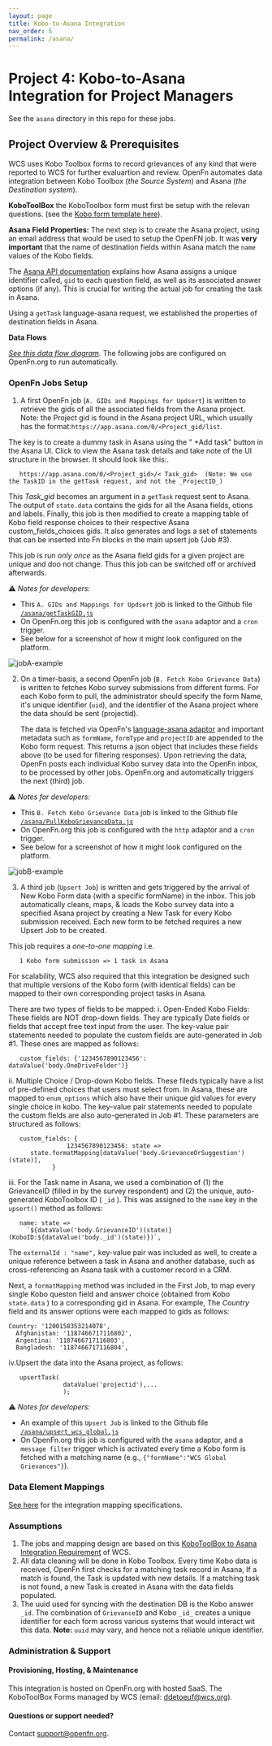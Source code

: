 ```yaml
---
layout: page
title: Kobo-to-Asana Integration
nav_order: 5
permalink: /asana/
---
```


# Project 4: Kobo-to-Asana Integration for Project Managers

See the `asana` directory in this repo for these jobs. 

## Project Overview & Prerequisites

WCS uses Kobo Toolbox forms to record grievances of any kind that were reported to WCS for further evaluartion and review.  OpenFn automates data integration between Kobo
Toolbox (_the Source System_) and Asana (_the Destination system_).

**KoboToolBox**
the KoboToolbox form must first be setup with the relevan questions. (see the [Kobo form template here](https://ee.kobotoolbox.org/x/ZsQtnyuY)).


**Asana Field Properties:**
 The next step is to create the Asana project, using an email address that would be used to setup the OpenFN job. 
It was **very important** that the name of  destination fields within Asana match the `name` values of the Kobo fields.

 The [Asana API documentation](https://developers.asana.com/docs) explains how Asana assigns a unique identifier called, `gid` to each question field, as well as its associated answer options (if any). This is crucial for writing the actual job for creating the task in Asana.

Using a `getTask` language-asana request, we established the properties of destination fields in Asana.

**Data Flows**

*[See this data flow diagram](https://lucid.app/documents/view/6221fa37-411d-49d2-93e7-b889c4f06511).* The following jobs are configured on OpenFn.org to run automatically.



### OpenFn Jobs Setup
 
1. A first OpenFn job (`A. GIDs and Mappings for Updsert`) is written to retrieve the gids of all the associated fields from the Asana project. Note: the Project gid is found in the Asana project URL, which usually has the format:`https://app.asana.com/0/<Project_gid/list`. 

The key is to create a dummy task in Asana using the " +Add task" button in the Asana UI. Click to view the Asana task details and take note of the UI structure in the browser. It should look like this:. 

       https://app.asana.com/0/<Project_gid>/< Task_gid>  (Note: We use the TaskID in the getTask request, and not the _ProjectID_)

This *Task_gid* becomes an argument in a `getTask` request sent to Asana. The output of `state.data` contains the gids for all the Asana fields, otions and labels. Finally, this job is then modified to  create a mapping table of Kobo field response choices to their respective Asana custom_fields_choices gids. It also generates and logs a set of statements that can be inserted into Fn blocks in the main upsert job (Job #3).

This job is run *only once* as the Asana field gids for a given project are unique and doo not change. Thus this job can be switched off or archived afterwards.

⚠ *Notes for developers:*
- This `A. GIDs and Mappings for Updsert` job is linked to the Github file [`/asana/getTaskGID.js`](https://github.com/WCS-ConsTech/OpenFn-GrievanceRedressMechanism/blob/master/asana/getTaskGID.js)
- On OpenFn.org this job is configured with the `asana` adaptor and a `cron` trigger.
- See below for a screenshot of how it might look configured on the platform.  

![jobA-example](../job1_ex.png)

   
2. On a timer-basis, a second OpenFn job (`B. Fetch Kobo Grievance Data`) is written to fetches Kobo survey submissions from different forms. For each Kobo form to pull, the administrator should specify the form Name, it's unique identifier (`uid`), and the identifier of the Asana project where the data should be sent (projectid). 
   
   The data is fetched via OpenFn's [language-asana adaptor](https://github.com/OpenFn/language-asana) and important metadata such as `formName`, `formType` and `projectID` are appended to the Kobo form request. This returns a json object that includes these fields above (to be used for filtering responses).
  Upon retrieving the data, OpenFn posts each individual Kobo survey data into the OpenFn inbox, to be processed by other jobs.
   OpenFn.org and automatically triggers the next (third) job.

⚠ *Notes for developers:*
- This `B. Fetch Kobo Grievance Data` job is linked to the Github file [`/asana/PullKoboGrievanceData.js`](https://github.com/WCS-ConsTech/OpenFn-GrievanceRedressMechanism/blob/master/asana/PullKoboGrievanceData.js)
- On OpenFn.org this job is configured with the `http` adaptor and a `cron` trigger. 
- See below for a screenshot of how it might look configured on the platform.  

![jobB-example](../job2_ex.png)
   
3. A third job (`Upsert Job`) is written and gets triggered by the arrival of New Kobo Form data  (with a specific formName) in the inbox. This job automatically cleans, maps, & loads the Kobo survey data into a specified Asana project by creating a New Task for every Kobo submission received. Each new form to be fetched requires a new Upsert Job to be created.

This job requires a  *one-to-one mapping* i.e. 

       1 Kobo form submission => 1 task in Asana 

For scalability, WCS also required that this integration be designed such that multiple versions of the Kobo form (with identical fields) can be mapped to their own corresponding project tasks in Asana. 

There are two types of fields to be mapped:
i. Open-Ended Kobo Fields: These fields are NOT drop-down fields. They are typically Date fields or fields that accept free text input from the user. The key-value pair statements needed to populate the custom fields are auto-generated in Job #1. These ones are mapped as follows: 

       custom_fields: {'1234567890123456': dataValue('body.OneDriveFolder')} 

ii. Multiple Choice / Drop-down Kobo fields. These fileds typically have a list of pre-defined choices that users must select from. In Asana, these are mapped to `enum_options` which also have their unique gid values for every single choice in kobo. The key-value pair statements needed to populate the custom fields are also auto-generated in Job #1. These parameters are structured as follows:

       custom_fields: {
                    1234567890123456: state =>
          state.formatMapping[dataValue('body.GrievanceOrSuggestion')(state)],
                }  

iii. For the Task name in Asana, we used a combination of (1) the GrievanceID (filled in by the survey respondent) and (2) the unique, auto-generated KoboToolbox ID ( `_id` ). This was assigned to the `name` key in the `upsert()` method as follows:

       name: state =>
         `${dataValue('body.GrievanceID')(state)} (KoboID:${dataValue('body._id')(state)})`, 

The `externalId : "name",` key-value pair was included as well, to create a unique reference between a task in Asana and another database, such as cross-referencing an Asana task with a customer record in a CRM.

Next, a `formatMapping` method was included in the First Job, to map every single Kobo queston field and answer choice (obtained from Kobo `state.data` ) to a corresponding gid in Asana. For example, The *Country* field and its answer options were each mapped to gids as follows:

   
    Country: '1200158353214078',
      Afghanistan: '1187466717116802',
      Argentina: '1187466717116803',
      Bangladesh: '1187466717116804', 
   


iv.Upsert the data into the Asana project, as follows:

       upsertTask(
                   dataValue('projectid'),...
                   );

⚠ *Notes for developers:*
- An example of this `Upsert Job`  is linked to the Github file [`/asana/upsert_wcs_global.js`](https://github.com/WCS-ConsTech/OpenFn-GrievanceRedressMechanism/blob/master/asana/upsert_wcs_global.js)
- On OpenFn.org this job is configured with the `asana` adaptor, and a `message filter` trigger which is activated every time a Kobo form is fetched with a matching name (e.g., `{"formName":"WCS Global Grievances"}`). 


### Data Element Mappings

[See here](https://docs.google.com/spreadsheets/d/18AXoD-ABl8gAGDpJHiBkK8oDP6YrEsF4/edit?usp=drive_web&ouid=102832098624169374758&rtpof=true) for the integration mapping specifications. 


### Assumptions

1. The jobs and mapping design are based on this [KoboToolBox to Asana Integration Requirement](https://docs.google.com/document/d/1blAjAyZ1UfDI-3zDdf38sXYqevroGQVHxOkFWseNTS4/edit#) of WCS.
2. All data cleaning will be done in Kobo Toolbox. Every time Kobo data is
   received, OpenFn first checks for a matching task record in Asana, If a match is found, the Task is updated with new details. If a matching task is not found, a new Task is created in Asana with the data fields populated.
3. The uuid used for syncing with the destination DB is the Kobo answer `_id`. The combination of `GrievanceID` and Kobo `_id_` creates a unique identifier for each form across various systems that would interact wit this data. **Note:** `uuid` may vary, and hence not a reliable unique identifier.


### Administration & Support
#### Provisioning, Hosting, & Maintenance
This integration is hosted on OpenFn.org with hosted SaaS. The KoboToolBox Forms managed by WCS (email: ddetoeuf@wcs.org).

####  Questions or support needed?
Contact support@openfn.org. 
